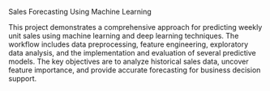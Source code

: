 Sales Forecasting Using Machine Learning

This project demonstrates a comprehensive approach for predicting weekly unit sales using machine learning and deep learning techniques. The workflow includes data preprocessing, feature engineering, exploratory data analysis, and the implementation and evaluation of several predictive models. The key objectives are to analyze historical sales data, uncover feature importance, and provide accurate forecasting for business decision support.
